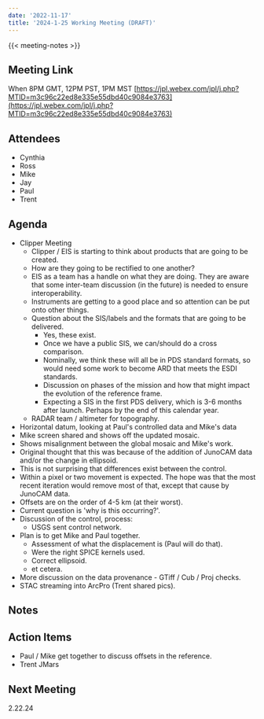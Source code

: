 ```yaml
---
date: '2022-11-17'
title: '2024-1-25 Working Meeting (DRAFT)'
---
```


{{<  meeting-notes >}}

## Meeting Link
When 8PM GMT, 12PM PST, 1PM MST
[https://jpl.webex.com/jpl/j.php?MTID=m3c96c22ed8e335e55dbd40c9084e3763](https://jpl.webex.com/jpl/j.php?MTID=m3c96c22ed8e335e55dbd40c9084e3763)

## Attendees
- Cynthia
- Ross
- Mike
- Jay
- Paul
- Trent

## Agenda
- Clipper Meeting
  - Clipper / EIS is starting to think about products that are going to be created.
  - How are they going to be rectified to one another?
  - EIS as a team has a handle on what they are doing. They are aware that some inter-team discussion (in the future) is needed to ensure interoperability.
  - Instruments are getting to a good place and so attention can be put onto other things.
  - Question about the SIS/labels and the formats that are going to be delivered.
    - Yes, these exist.
    - Once we have a public SIS, we can/should do a cross comparison.
    - Nominally, we think these will all be in PDS standard formats, so would need some work to become ARD that meets the ESDI standards.
    - Discussion on phases of the mission and how that might impact the evolution of the reference frame.
    - Expecting a SIS in the first PDS delivery, which is 3-6 months after launch. Perhaps by the end of this calendar year.
  - RADAR team / altimeter for topography.
-  Horizontal datum, looking at Paul's controlled data and Mike's data
  - Mike screen shared and shows off the updated mosaic.
  - Shows misalignment between the global mosaic and Mike's work.
  - Original thought that this was because of the addition of JunoCAM data and/or the change in ellipsoid.
  - This is not surprising that differences exist between the control.
  - Within a pixel or two movement is expected. The hope was that the most recent iteration would remove most of that, except that cause by JunoCAM data.
  - Offsets are on the order of 4-5 km (at their worst).
  - Current question is 'why is this occurring?'.
  - Discussion of the control, process:
    - USGS sent control network.
  - Plan is to get Mike and Paul together.
    - Assessment of what the displacement is (Paul will do that).
    - Were the right SPICE kernels used.
    - Correct ellipsoid.
    - et cetera.
  - More discussion on the data provenance - GTiff / Cub / Proj checks.
- STAC streaming into ArcPro (Trent shared pics).

## Notes

## Action Items
- Paul / Mike get together to discuss offsets in the reference.
- Trent JMars

## Next Meeting
2.22.24